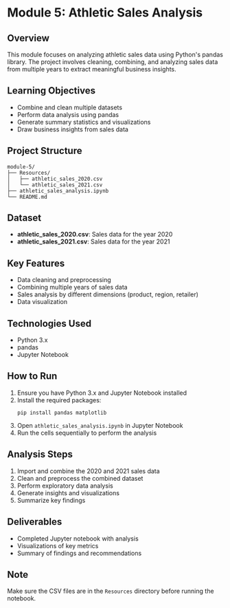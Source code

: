 # Module 5: Athletic Sales Analysis

## Overview
This module focuses on analyzing athletic sales data using Python's pandas library. The project involves cleaning, combining, and analyzing sales data from multiple years to extract meaningful business insights.

## Learning Objectives
- Combine and clean multiple datasets
- Perform data analysis using pandas
- Generate summary statistics and visualizations
- Draw business insights from sales data

## Project Structure
```
module-5/
├── Resources/
│   ├── athletic_sales_2020.csv
│   └── athletic_sales_2021.csv
├── athletic_sales_analysis.ipynb
└── README.md
```

## Dataset
- **athletic_sales_2020.csv**: Sales data for the year 2020
- **athletic_sales_2021.csv**: Sales data for the year 2021

## Key Features
- Data cleaning and preprocessing
- Combining multiple years of sales data
- Sales analysis by different dimensions (product, region, retailer)
- Data visualization

## Technologies Used
- Python 3.x
- pandas
- Jupyter Notebook

## How to Run
1. Ensure you have Python 3.x and Jupyter Notebook installed
2. Install the required packages:
   ```
   pip install pandas matplotlib
   ```
3. Open `athletic_sales_analysis.ipynb` in Jupyter Notebook
4. Run the cells sequentially to perform the analysis

## Analysis Steps
1. Import and combine the 2020 and 2021 sales data
2. Clean and preprocess the combined dataset
3. Perform exploratory data analysis
4. Generate insights and visualizations
5. Summarize key findings

## Deliverables
- Completed Jupyter notebook with analysis
- Visualizations of key metrics
- Summary of findings and recommendations

## Note
Make sure the CSV files are in the `Resources` directory before running the notebook.
